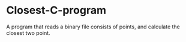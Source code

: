 # Closest-C-program
A program that reads a binary file consists of points, and calculate the closest two point.
